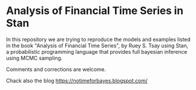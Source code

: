 # Analysis of Financial Time Series in Stan
In this repository we are trying to reproduce the models and examples listed in the book "Analysis of Financial Time Series", by Ruey S. Tsay using Stan, a probabilistic programming language that provides full bayesian inference using MCMC sampling.

Comments and corrections are welcome.

Chack also the blog https://notimeforbayes.blogspot.com/
